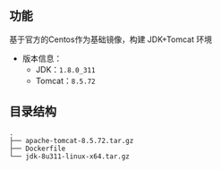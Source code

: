 ## 功能
基于官方的Centos作为基础镜像，构建 JDK+Tomcat 环境
- 版本信息：
  - JDK：`1.8.0_311`
  - Tomcat：`8.5.72`
## 目录结构
```SHELL
.
├── apache-tomcat-8.5.72.tar.gz
├── Dockerfile
└── jdk-8u311-linux-x64.tar.gz
```